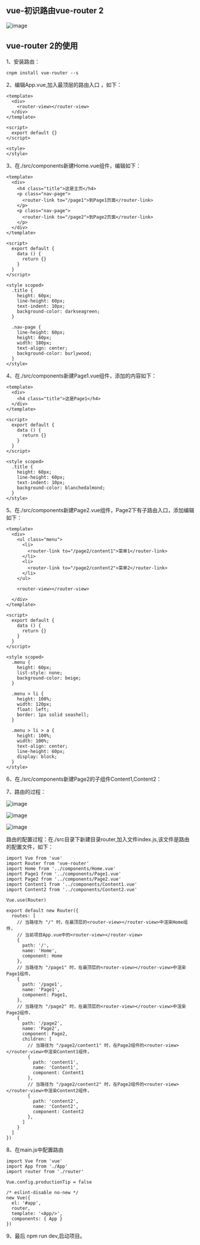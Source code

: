 vue-初识路由vue-router 2
-------------------------

![image](https://github.com/jiekekeji/MVueWebpack/blob/master/demo003/preview/icon-demo003-result.gif)

vue-router 2的使用
-------------------------

1、安装路由：

```
cnpm install vue-router --s
```

2、编辑App.vue,加入最顶层的路由入口 <router-view></router-view>，如下：

```
<template>
  <div>
    <router-view></router-view>
  </div>
</template>

<script>
  export default {}
</script>

<style>
</style>

```

3、在./src/components新建Home.vue组件，编辑如下：

```
<template>
  <div>
    <h4 class="title">这是主页</h4>
    <p class="nav-page">
      <router-link to="/page1">到Page1页面</router-link>
    </p>
    <p class="nav-page">
      <router-link to="/page2">到Page2页面</router-link>
    </p>
  </div>
</template>

<script>
  export default {
    data () {
      return {}
    }
  }
</script>

<style scoped>
  .title {
    height: 60px;
    line-height: 60px;
    text-indent: 10px;
    background-color: darkseagreen;
  }

  .nav-page {
    line-height: 60px;
    height: 60px;
    width: 180px;
    text-align: center;
    background-color: burlywood;
  }
</style>
```

4、在./src/components新建Page1.vue组件，添加的内容如下：

```
<template>
  <div>
    <h4 class="title">这是Page1</h4>
  </div>
</template>

<script>
  export default {
    data () {
      return {}
    }
  }
</script>

<style scoped>
  .title {
    height: 60px;
    line-height: 60px;
    text-indent: 10px;
    background-color: blanchedalmond;
  }
</style>

```

5、在./src/components新建Page2.vue组件，Page2下有子路由入口<router-view></router-view>，添加编辑如下：

```
<template>
  <div>
    <ul class="menu">
      <li>
        <router-link to="/page2/content1">菜单1</router-link>
      </li>
      <li>
        <router-link to="/page2/content2">菜单2</router-link>
      </li>
    </ul>

    <router-view></router-view>

  </div>
</template>

<script>
  export default {
    data () {
      return {}
    }
  }
</script>

<style scoped>
  .menu {
    height: 60px;
    list-style: none;
    background-color: beige;
  }

  .menu > li {
    height: 100%;
    width: 120px;
    float: left;
    border: 1px solid seashell;
  }

  .menu > li > a {
    height: 100%;
    width: 100%;
    text-align: center;
    line-height: 60px;
    display: block;
  }
</style>
```

6、在./src/components新建Page2的子组件Content1,Content2：

7、路由的过程：

![image](https://github.com/jiekekeji/MVueWebpack/blob/master/demo003/preview/123.png)

![image](https://github.com/jiekekeji/MVueWebpack/blob/master/demo003/preview/456.png)

![image](https://github.com/jiekekeji/MVueWebpack/blob/master/demo003/preview/789.png)



路由的配置过程：在./src目录下新建目录router,加入文件index.js,该文件是路由的配置文件，如下：

```
import Vue from 'vue'
import Router from 'vue-router'
import Home from '../components/Home.vue'
import Page1 from '../components/Page1.vue'
import Page2 from '../components/Page2.vue'
import Content1 from '../components/Content1.vue'
import Content2 from '../components/Content2.vue'

Vue.use(Router)

export default new Router({
  routes: [
    // 当路径为 "/" 时，在最顶层的<router-view></router-view>中渲染Home组件，
    // 当前项目App.vue中的<router-view></router-view>
    {
      path: '/',
      name: 'Home',
      component: Home
    },
    // 当路径为 "/page1" 时，在最顶层的<router-view></router-view>中渲染Page1组件，
    {
      path: '/page1',
      name: 'Page1',
      component: Page1,
    },
    // 当路径为 "/page2" 时，在最顶层的<router-view></router-view>中渲染Page2组件，
    {
      path: '/page2',
      name: 'Page2',
      component: Page2,
      children: [
        // 当路径为 "/page2/content1" 时，在Page2组件的<router-view></router-view>中渲染Content1组件，
        {
          path: 'content1',
          name: 'Content1',
          component: Content1
        },
        // 当路径为 "/page2/content2" 时，在Page2组件的<router-view></router-view>中渲染Content2组件，
        {
          path: 'content2',
          name: 'Content2',
          component: Content2
        },
      ]
    }
  ]
})

```

8、在main.js中配置路由

```
import Vue from 'vue'
import App from './App'
import router from './router'

Vue.config.productionTip = false

/* eslint-disable no-new */
new Vue({
  el: '#app',
  router,
  template: '<App/>',
  components: { App }
})
```

9、最后 npm run dev,启动项目。



